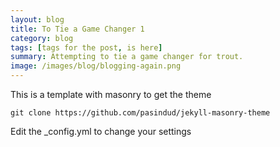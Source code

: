 ```yaml
---
layout: blog
title: To Tie a Game Changer 1
category: blog
tags: [tags for the post, is here]  
summary: Attempting to tie a game changer for trout.
image: /images/blog/blogging-again.png
---
```


This is a template with masonry to get the theme

```
git clone https://github.com/pasindud/jekyll-masonry-theme
```

Edit the _config.yml to change your settings
